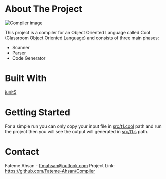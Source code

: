 # About The Project

![Compiler image](https://media.geeksforgeeks.org/wp-content/uploads/compileProcess.jpg)

This project is a compiler for an Object Oriented Language called Cool (Classroom Object Oriented Language) and consists of three main phases: 
- Scanner
- Parser 
- Code Generator

# Built With

[junit5](https://junit.org/junit5/)

# Getting Started

For a simple run you can only copy your input file in [src/t1.cool](src/t1.cool) path and run the project then you will see the output will generated in [src/t1.s](src/t1.s) path.

# Contact

Fateme Ahsan - ftmahsan@outlook.com
Project Link: https://github.com/Fateme-Ahsan/Compiler
